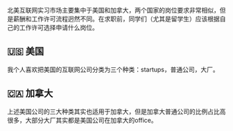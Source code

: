北美互联网实习市场主要集中于美国和加拿大，两个国家的岗位要求非常相似，但是薪酬和工作许可流程迥然不同。在求职前，同学们（尤其是留学生）应该根据自己的工作许可选择申请什么岗位。
## 🇺🇸 美国
我个人喜欢把美国的互联网公司分类为三个种类：startups，普通公司，大厂。


## 🇨🇦 加拿大
上述美国公司的三大种类其实也适用于加拿大，但是加拿大普通公司的比例占比高很多，大部分大厂其实都是美国公司在加拿大的office。